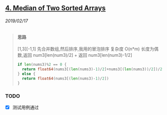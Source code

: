 ## [4. Median of Two Sorted Arrays](https://leetcode.com/problems/median-of-two-sorted-arrays/submissions/)

###### 2019/02/17

> #### 思路
> [1,3][-1,1] 先合并数组,然后排序,我用的冒泡排序 复杂度 O(n*m)
> 长度为偶数,返回 num3[len(num3)/2] + 返回 num3[len(num3)-1/2]
> ```go
> if len(nums3)%2 == 0 {
> 	return float64(nums3[(len(nums3)-1)/2]+nums3[(len(nums3))/2])/2
> } else {
> 	return float64(nums3[(len(nums3)-1)/2])
> }
> ```

### TODO
- [x] 测试用例通过